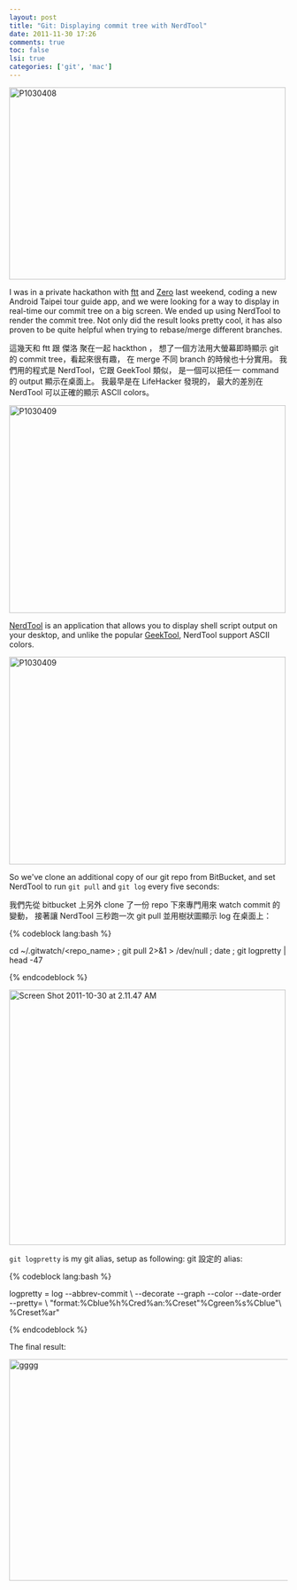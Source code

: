 ```yaml
---
layout: post
title: "Git: Displaying commit tree with NerdTool"
date: 2011-11-30 17:26
comments: true
toc: false
lsi: true
categories: ['git', 'mac']
---
```


<a href="http://www.flickr.com/photos/bizkit/6291809011/" title="P1030408 by bizkit@tw, on Flickr"><img
src="http://farm7.staticflickr.com/6233/6291809011_58ca7d80bc.jpg" width="500" height="347"
alt="P1030408"></a>

I was in a private hackathon with [ftt](http://www.facebook.com/itsftt) and
[Zero](http://www.facebook.com/itszero) last weekend, coding a new Android Taipei tour guide app, and we
were looking for a way to display in real-time our commit tree on a big screen. We ended up using
NerdTool to render the commit tree. Not only did the result looks pretty cool, it has also proven to be
quite helpful when trying to rebase/merge different branches.

<!-- more -->

這幾天和 ftt 跟 傑洛 聚在一起 hackthon ， 想了一個方法用大螢幕即時顯示 git 的 commit
tree，看起來很有趣， 在 merge 不同 branch 的時候也十分實用。 我們用的程式是 NerdTool，它跟 GeekTool
類似， 是一個可以把任一 command 的 output 顯示在桌面上。 我最早是在 LifeHacker 發現的， 最大的差別在
NerdTool 可以正確的顯示 ASCII colors。

<a href="http://www.flickr.com/photos/bizkit/6291810655/" title="P1030409 by bizkit@tw, on Flickr"><img
src="http://farm7.staticflickr.com/6219/6291810655_0dbd160a39.jpg" width="500" height="375"
alt="P1030409"></a>

[NerdTool](http://mutablecode.com/apps/nerdtool) is an application that allows you to display shell
script output on your desktop, and unlike the popular
[GeekTool](http://projects.tynsoe.org/en/geektool/), NerdTool support ASCII colors.

<a href="http://www.flickr.com/photos/bizkit/6291810655/" title="P1030409 by bizkit@tw, on Flickr"><img
src="http://farm7.staticflickr.com/6219/6291810655_0dbd160a39.jpg" width="500" height="375"
alt="P1030409"></a>

So we've clone an additional copy of our git repo from BitBucket, and set NerdTool to run `git pull` and
`git log` every five seconds:

我們先從 bitbucket 上另外 clone 了一份 repo 下來專門用來 watch commit 的變動， 接著讓 NerdTool
三秒跑一次 git pull 並用樹狀圖顯示 log 在桌面上：


{% codeblock lang:bash %}

cd ~/.gitwatch/<repo_name> ; 
git pull 2>&1 > /dev/null ;
date ; 
git logpretty | head -47

{% endcodeblock %}

<a href="http://www.flickr.com/photos/bizkit/6291827075/" title="Screen Shot 2011-10-30 at 2.11.47 AM by
bizkit@tw, on Flickr"><img src="http://farm7.staticflickr.com/6056/6291827075_442edc4367.jpg"
width="500" height="461" alt="Screen Shot 2011-10-30 at 2.11.47 AM"></a>

`git logpretty` is my git alias, setup as following:
git 設定的 alias:

{% codeblock lang:bash %}

logpretty = log --abbrev-commit \ 
--decorate --graph --color --date-order \
--pretty= \ 
"format:%Cblue%h\%Cred%an:%Creset\"%Cgreen%s%Cblue\"\ %Creset%ar" 

{% endcodeblock %}

The final result:

<a href="http://www.flickr.com/photos/bizkit/6291957695/" title="gggg by bizkit@tw, on Flickr"><img
src="http://farm7.staticflickr.com/6226/6291957695_915e406f17_z.jpg" width="640" height="400"
alt="gggg"></a>






